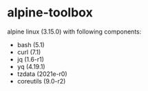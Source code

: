 # alpine-toolbox

alpine linux (3.15.0) with following components:

- bash (5.1)
- curl (7.1)
- jq (1.6-r1)
- yq (4.19.1)
- tzdata (2021e-r0)
- coreutils (9.0-r2)
